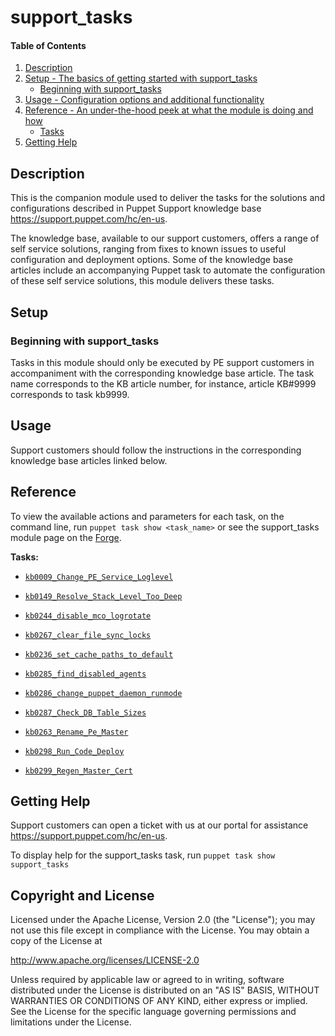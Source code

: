 # support_tasks

#### Table of Contents

1. [Description](#description)
2. [Setup - The basics of getting started with support_tasks](#setup)
    * [Beginning with support_tasks](#beginning-with-support_tasks)
3. [Usage - Configuration options and additional functionality](#usage)
4. [Reference - An under-the-hood peek at what the module is doing and how](#reference)
    * [Tasks](#tasks)
5. [Getting Help](#getting-help)

## Description

This is the companion module used to deliver the tasks for the solutions and configurations described in Puppet Support knowledge base <https://support.puppet.com/hc/en-us>.

The knowledge base, available to our support customers, offers a range of self service solutions, ranging from fixes to known issues to  useful configuration and deployment options. Some of the knowledge base articles include an accompanying Puppet task to automate the configuration of these self service solutions, this module delivers these tasks.


## Setup

### Beginning with support_tasks

Tasks in this module should only be executed by PE support customers in accompaniment with the corresponding knowledge base article. The task name corresponds to the KB article number, for instance, article KB#9999 corresponds to task kb9999.

## Usage

Support customers should follow the instructions in the corresponding knowledge base articles linked below.


## Reference

To view the available actions and parameters for each task, on the command line, run `puppet task show <task_name>` or see the support\_tasks module page on the [Forge](https://forge.puppet.com/puppetlabs/support_tasks/tasks).

**Tasks:**

* [`kb0009_Change_PE_Service_Loglevel`](https://support.puppet.com/hc/en-us/articles/115000177368)

* [`kb0149_Resolve_Stack_Level_Too_Deep`](https://support.puppet.com/hc/en-us/articles/218763948)

* [`kb0244_disable_mco_logrotate`](https://support.puppet.com/hc/en-us/articles/360002051354)

* [`kb0267_clear_file_sync_locks`](https://support.puppet.com/hc/en-us/articles/360003883933)

* [`kb0236_set_cache_paths_to_default`](https://support.puppet.com/hc/en-us/articles/360001060434)

* [`kb0285_find_disabled_agents`](https://support.puppet.com/hc/en-us/articles/360006717334)

* [`kb0286_change_puppet_daemon_runmode`](https://support.puppet.com/hc/en-us/articles/360006721014)

* [`kb0287_Check_DB_Table_Sizes`](https://support.puppet.com/hc/en-us/articles/360006922673)

* [`kb0263_Rename_Pe_Master`](https://support.puppet.com/hc/en-us/articles/360003489634)

* [`kb0298_Run_Code_Deploy`](https://support.puppet.com/hc/en-us/articles/360008192734)

* [`kb0299_Regen_Master_Cert`](https://support.puppet.com/hc/en-us/articles/360008505193)



## Getting Help

Support customers can open a ticket with us at our portal for assistance <https://support.puppet.com/hc/en-us>.

To display help for the support\_tasks task, run `puppet task show support_tasks`

## Copyright and License

Licensed under the Apache License, Version 2.0 (the "License"); you may not use this file except in compliance with the License. You may obtain a copy of the License at

<http://www.apache.org/licenses/LICENSE-2.0>

Unless required by applicable law or agreed to in writing, software distributed under the License is distributed on an "AS IS" BASIS, WITHOUT WARRANTIES OR CONDITIONS OF ANY KIND, either express or implied. See the License for the specific language governing permissions and limitations under the License.
